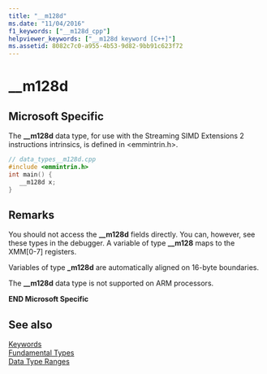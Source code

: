 ```yaml
---
title: "__m128d"
ms.date: "11/04/2016"
f1_keywords: ["__m128d_cpp"]
helpviewer_keywords: ["__m128d keyword [C++]"]
ms.assetid: 8082c7c0-a955-4b53-9d82-9bb91c623f72
---
```

# __m128d

## Microsoft Specific

The **__m128d** data type, for use with the Streaming SIMD Extensions 2 instructions intrinsics, is defined in \<emmintrin.h>.

```cpp
// data_types__m128d.cpp
#include <emmintrin.h>
int main() {
   __m128d x;
}
```

## Remarks

You should not access the **__m128d** fields directly. You can, however, see these types in the debugger. A variable of type **__m128** maps to the XMM[0-7] registers.

Variables of type **_m128d** are automatically aligned on 16-byte boundaries.

The **__m128d** data type is not supported on ARM processors.

**END Microsoft Specific**

## See also

[Keywords](../cpp/keywords-cpp.md)<br/>
[Fundamental Types](../cpp/fundamental-types-cpp.md)<br/>
[Data Type Ranges](../cpp/data-type-ranges.md)